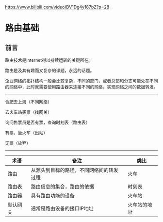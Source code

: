 https://www.bilibili.com/video/BV1Dg4y187bZ?p=28 

# 路由基础

## 前言

路由技术是Internet得以持续运转的关键所在。

路由是及其有趣而又复杂的课题，永远的话题。

企业网络的拓扑结构一般会比较复杂，不同的部门，或者总部和分支可能处在不同的网络中，此时就需要使用路由器来连接不同的网络，实现网络之间的数据转发。

------

合肥去上海（不同网络）

去火车站买票（找网关）

询问售票员是否有票，查询时刻表（路由表）

有票，坐火车（出站）

无票（放弃）

------

| 术语     | 备注                                     | 类比         |
| -------- | ---------------------------------------- | ------------ |
| 路由     | 从源头到目标的路径，不同网络间的转发过程 | 火车         |
| 路由表   | 路由信息的集合，路由的依据               | 时刻表       |
| 路由器   | 具有路由功能的设备                       | 火车站       |
| 默认网关 | 通常是路由设备的接口IP地址               | 火车站的地址 |

